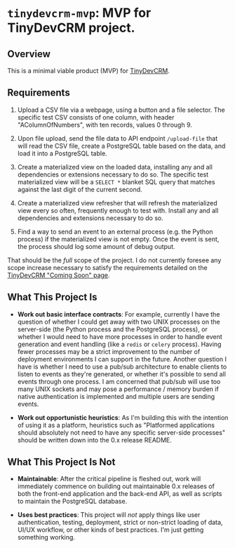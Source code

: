 # `tinydevcrm-mvp`: MVP for TinyDevCRM project.

## Overview

This is a minimal viable product (MVP) for [TinyDevCRM](https://tinydevcrm.com).

## Requirements

1.  Upload a CSV file via a webpage, using a button and a file selector. The
    specific test CSV consists of one column, with header "AColumnOfNumbers",
    with ten records, values 0 through 9.

2.  Upon file upload, send the file data to API endpoint `/upload-file` that
    will read the CSV file, create a PostgreSQL table based on the data, and
    load it into a PostgreSQL table.

3.  Create a materialized view on the loaded data, installing any and all
    dependencies or extensions necessary to do so. The specific test
    materialized view will be a `SELECT *` blanket SQL query that matches
    against the last digit of the current second.

4.  Create a materialized view refresher that will refresh the materialized view
    every so often, frequently enough to test with. Install any and all
    dependencies and extensions necessary to do so.

5.  Find a way to send an event to an external process (e.g. the Python process)
    if the materialized view is not empty. Once the event is sent, the process
    should log some amount of debug output.

That should be the *full* scope of the project. I do not currently foresee any
scope increase necessary to satisfy the requirements detailed on the [TinyDevCRM
"Coming Soon" page](https://github.com/yingw787/tinydevcrm-comingsoon).

## What This Project Is

-   **Work out basic interface contracts**: For example, currently I have the
    question of whether I could get away with two UNIX processes on the
    server-side (the Python process and the PostgreSQL process), or whether I
    would need to have more processes in order to handle event generation and
    event handling (like a `redis` or `celery` process). Having fewer processes
    may be a strict improvement to the number of deployment environments I can
    support in the future. Another question I have is whether I need to use a
    pub/sub architecture to enable clients to listen to events as they're
    generated, or whether it's possible to send all events through one process.
    I am concerned that pub/sub will use too many UNIX sockets and may pose a
    performance / memory burden if native authentication is implemented and
    multiple users are sending events.

-   **Work out opportunistic heuristics**: As I'm building this with the
    intention of using it as a platform, heuristics such as "Platformed
    applications should absolutely not need to have any specific server-side
    processes" should be written down into the 0.x release README.

## What This Project Is Not

-   **Maintainable**: After the critical pipeline is fleshed out, work will
    immediately commence on building out maintainable 0.x releases of both the
    front-end application and the back-end API, as well as scripts to maintain
    the PostgreSQL database.

-   **Uses best practices**: This project will *not* apply things like
    user authentication, testing, deployment, strict or non-strict loading of
    data, UI/UX workflow, or other kinds of best practices. I'm just getting
    something working.
